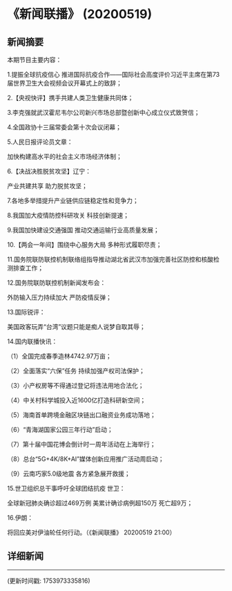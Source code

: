 # 《新闻联播》 (20200519)

## 新闻摘要

本期节目主要内容：

1.提振全球抗疫信心 推进国际抗疫合作——国际社会高度评价习近平主席在第73届世界卫生大会视频会议开幕式上的致辞；

2.【央视快评】携手共建人类卫生健康共同体；

3.李克强就武汉霍尼韦尔公司新兴市场总部暨创新中心成立仪式致贺信；

4.全国政协十三届常委会第十次会议闭幕；

5.人民日报评论员文章：

加快构建高水平的社会主义市场经济体制；

6.【决战决胜脱贫攻坚】辽宁：

产业共建共享 助力脱贫攻坚；

7.各地多举措提升产业链供应链稳定性和竞争力；

8.我国加大疫情防控科研攻关 科技创新提速；

9.我国加快建设交通强国 推动交通运输行业高质量发展；

10.【两会一年间】围绕中心服务大局 多种形式履职尽责；

11.国务院联防联控机制联络组指导推动湖北省武汉市加强完善社区防控和核酸检测排查工作；

12.国务院联防联控机制新闻发布会：

外防输入压力持续加大 严防疫情反弹；

13.国际锐评：

美国政客玩弄“台湾”议题只能是痴人说梦自取其辱；

14.国内联播快讯：

（1）全国完成春季造林4742.97万亩；

（2）全面落实“六保”任务 持续加强产权司法保护；

（3）小产权房等不得通过登记将违法用地合法化；

（4）中关村科学城投入近1600亿打造科研新空间；

（5）海南首单跨境金融区块链出口融资业务成功落地；

（6）“青海湖国家公园三年行动”启动；

（7）第十届中国花博会倒计时一周年活动在上海举行；

（8）总台“5G+4K/8K+AI”媒体创新应用推广活动周启动；

（9）云南巧家5.0级地震 各方紧急展开救援；

15.世卫组织总干事呼吁全球团结抗疫 世卫：

全球新冠肺炎确诊超过469万例 美累计确诊病例超150万 死亡超9万；

16.伊朗：

将回应美对伊油轮任何行动。（《新闻联播》 20200519 21:00）

## 详细新闻

---

(更新时间戳: 1753973335816)

